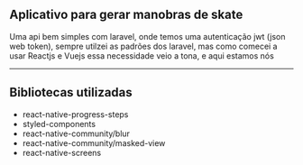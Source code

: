 <h2>Aplicativo para gerar manobras de skate</h2>
<p align="center">
<p>Uma api bem simples com laravel, onde temos uma autenticação jwt (json web token), 
  sempre utilzei as padrões dos laravel, mas como comecei a usar Reactjs e Vuejs essa necessidade veio a tona, e aqui estamos nós</p>
</p>
<hr/>
<h2>Bibliotecas utilizadas</h2>
<ul>
  <li>react-native-progress-steps</li>
  <li>styled-components</li>
  <li>react-native-community/blur</li>
  <li>react-native-community/masked-view</li>
  <li>react-native-screens</li>
<ul>


